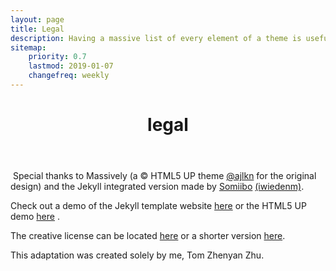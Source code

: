 ```yaml
---
layout: page
title: Legal
description: Having a massive list of every element of a theme is useful for quick referencing and ideas. Here is every component of Massively!
sitemap:
    priority: 0.7
    lastmod: 2019-01-07
    changefreq: weekly
---
```

<header class="major">
	<h1>legal</h1>
</header>

<p>
	<span class="image right">
		<img src="{{ "/images/massively.png" | absolute_url }}" alt="" />
	</span>
	Special thanks to Massively (a &copy; HTML5 UP theme <a href="https://twitter.com/ajlkn">@ajlkn</a> for the original design)
	and the Jekyll integrated version made by
	<a href="http://jekyllthemes.org/themes/massively/">Somiibo</a>
	<a href="https://github.com/iwiedenm">(iwiedenm)</a>.
</p>

<p>
Check out a demo of the Jekyll template website <a href="https://iwiedenm.github.io/jekyll-theme-massively/">here</a> or the HTML5 UP demo <a href="https://html5up.net/massively">here</a> .  
</p>

<p> The creative license can be located
	<a href="https://github.com/iwiedenm/jekyll-theme-massively-src/blob/master/LICENSE.md">here</a> or a shorter version <a href="https://html5up.net/license">here</a>.
</p>

<p>This adaptation was created solely by me, Tom Zhenyan Zhu. </p>





